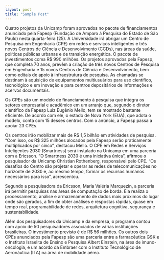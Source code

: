 ```yaml
---
layout: post
title: "Sample Post"
---
```


Quatro projetos da Unicamp foram aprovados no pacote de financiamentos anunciado pela Fapesp (Fundação de Amparo à Pesquisa do Estado de São Paulo) nesta quarta-feira (25). A Universidade irá abrigar um Centro de Pesquisa em Engenharia (CPE) em redes e serviços inteligentes e três novos Centros de Ciência e Desenvolvimento (CCDs), nas áreas da saúde, políticas públicas urbanas e de transição energética. O pacote de investimentos coma R$ 990 milhões. Os projetos aprovados pela Fapesp, que completa 70 anos, prevêm a criação de três novos Centros de Pesquisa em Engenharia e 15 novos Centros de Ciência e Desenvolvimento, bem como editais de apoio à infraestrutura de pesquisa. As chamadas se destinam à aquisição de equipamentos multiusuários para uso científico, tecnológico e em inovação e para centros depositários de informações e acervos documentais.

Os CPEs são um modelo de financiamento à pesquisa que integra os setores empresarial e acadêmico em um arranjo que, segundo o diretor científico da Fapesp Luiz Eugênio Mello, tem se mostrado bastante eficiente. De acordo com ele, o estado de Nova York (EUA), que adota o modelo, conta com 15 desses centros. Com o anúncio, a Fapesp passa a apoiar 23 CPEs.

Os centros irão mobilizar mais de R$ 1,5 bilhão em atividades de pesquisa. “Com isso, os R$ 325 milhões alocados pela Fapesp serão praticamente multiplicados por cinco”, destacou Mello. O CPE em Redes e Serviços Inteligentes 2030 (Smartness) será instalado na Unicamp em uma parceria com a Ericsson. “O Smartness 2030 é uma iniciativa única”, afirmou o pesquisador da Unicamp Christian Rothenberg, responsável pelo CPE. “Os desafios do Centro são projetar e operar as redes de telecomunicações no horizonte de 2030 e, ao mesmo tempo, formar os recursos humanos necessários para isso”, acrescentou.

Segundo a pesquisadora da Ericsson, Maria Valéria Marquezin, a parceria irá permitir pesquisas nas áreas de computação de borda. Ela realiza o processamento, análise e armazenamento de dados mais próximos do lugar onde são gerados, a fim de obter análises e respostas rápidas, quase em tempo real, programabilidade de redes, arquitetura cognitiva, segurança e sustentabilidade.

Além dos pesquisadores da Unicamp e da empresa, o programa contou com apoio de 50 pesquisadores associados de várias instituições brasileiras. O investimento previsto é de R$ 56 milhões. Os outros dois CPEs anunciados pela Fapesp são uma parceria entre a farmacêutica GSK e o Instituto Israelita de Ensino e Pesquisa Albert Einstein, na área de imuno-oncologia, e um acordo da Embraer com o Instituto Tecnológico de Aeronáutica (ITA) na área de mobilidade aérea.
